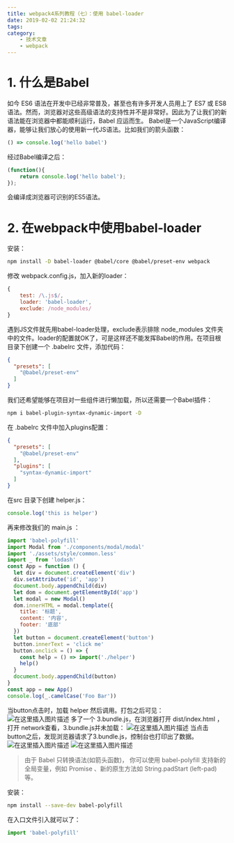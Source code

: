 ```yaml
---
title: webpack4系列教程（七）：使用 babel-loader
date: 2019-02-02 21:24:32
tags:
category:
    - 技术文章
    - webpack
---
```

# 1. 什么是Babel
如今 ES6 语法在开发中已经非常普及，甚至也有许多开发人员用上了 ES7 或 ES8 语法。然而，浏览器对这些高级语法的支持性并不是非常好。因此为了让我们的新语法能在浏览器中都能顺利运行，Babel 应运而生。
Babel是一个JavaScript编译器，能够让我们放心的使用新一代JS语法。比如我们的箭头函数：
```javascript
() => console.log('hello babel')
```
经过Babel编译之后：
```javascript
(function(){
	return console.log('hello babel');
});
```
会编译成浏览器可识别的ES5语法。


# 2. 在webpack中使用babel-loader
安装：
```bash
npm install -D babel-loader @babel/core @babel/preset-env webpack
```

修改 webpack.config.js，加入新的loader：
```javascript
{
	test: /\.js$/,
    loader: 'babel-loader',
    exclude: /node_modules/
}
```
遇到JS文件就先用babel-loader处理，exclude表示排除 node_modules 文件夹中的文件。loader的配置就OK了，可是这样还不能发挥Babel的作用。在项目根目录下创建一个 .babelrc 文件，添加代码：
```json
{
  "presets": [
    "@babel/preset-env"
  ]
}
```
我们还希望能够在项目对一些组件进行懒加载，所以还需要一个Babel插件：
```bash
npm i babel-plugin-syntax-dynamic-import -D
```
在 .babelrc 文件中加入plugins配置：
```json
{
  "presets": [
    "@babel/preset-env"
  ],
  "plugins": [
    "syntax-dynamic-import"
  ]
}
```

在src 目录下创建 helper.js：
```javascript
console.log('this is helper')
```
再来修改我们的 main.js ：
```javascript
import 'babel-polyfill'
import Modal from './components/modal/modal'
import './assets/style/common.less'
import _ from 'lodash'
const App = function () {
  let div = document.createElement('div')
  div.setAttribute('id', 'app')
  document.body.appendChild(div)
  let dom = document.getElementById('app')
  let modal = new Modal()
  dom.innerHTML = modal.template({
    title: '标题',
    content: '内容',
    footer: '底部'
  })
  let button = document.createElement('button')
  button.innerText = 'click me'
  button.onclick = () => {
    const help = () => import('./helper')
    help()
  }
  document.body.appendChild(button)
}
const app = new App()
console.log(_.camelCase('Foo Bar'))
```
当button点击时，加载 helper 然后调用。打包之后可见：
![在这里插入图片描述](http://upload-images.jianshu.io/upload_images/2012934-f737bd10225bc684?imageMogr2/auto-orient/strip%7CimageView2/2/w/1240)
多了一个 3.bundle.js，在浏览器打开 dist/index.html ，打开 network查看，3.bundle.js并未加载：
![在这里插入图片描述](http://upload-images.jianshu.io/upload_images/2012934-27a396aa4f6c7597.png?imageMogr2/auto-orient/strip%7CimageView2/2/w/1240)
当点击button之后，发现浏览器请求了3.bundle.js，控制台也打印出了数据。
![在这里插入图片描述](http://upload-images.jianshu.io/upload_images/2012934-729e9ff02dba24c6.png?imageMogr2/auto-orient/strip%7CimageView2/2/w/1240)
![在这里插入图片描述](http://upload-images.jianshu.io/upload_images/2012934-aa9a359aa1e18ee1.png?imageMogr2/auto-orient/strip%7CimageView2/2/w/1240)
>由于 Babel 只转换语法(如箭头函数)， 你可以使用 babel-polyfill 支持新的全局变量，例如 Promise 、新的原生方法如 String.padStart (left-pad) 等。

安装：
```bash
npm install --save-dev babel-polyfill
```
在入口文件引入就可以了：
```javascript
import 'babel-polyfill'
```


